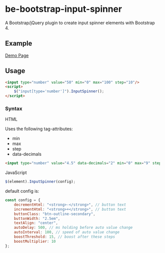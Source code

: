 # be-bootstrap-input-spinner

A Bootstrap/jQuery plugin to create input spinner elements with Bootstrap 4.

## Example

[Demo Page](http://shaack.com/projekte/be-bootstrap-input-spinner/)

## Usage

```html
<input type="number" value="50" min="0" max="100" step="10"/>
<script>
    $("input[type='number']").InputSpinner();
</script>
```

### Syntax

HTML

Uses the following tag-attributes:

- min
- max
- step
- data-decimals

```html
<input type="number" value="4.5" data-decimals="2" min="0" max="9" step="0.1"/>
```

JavaScript

```javascript
$(element).InputSpinner(config);
```

default config is:

```javascript
const config = {
    decrementHtml: "<strong>-</strong>", // button text
    incrementHtml: "<strong>+</strong>", // button text
    buttonClass: "btn-outline-secondary",
    buttonWidth: "2.5em",
    textAlign: "center",
    autoDelay: 500, // ms holding before auto value change
    autoInterval: 100, // speed of auto value change
    boostThreshold: 15, // boost after these steps
    boostMultiplier: 10
};
```

